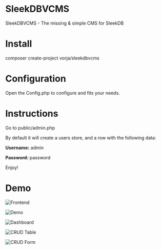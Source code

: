 # SleekDBVCMS
 SleekDBVCMS - The missing & simple CMS for SleekDB
 
# Install
composer create-project vorja/sleekdbvcms

# Configuration

Open the Config.php to configure and fits your needs.

# Instructions

Go to public/admin.php

By default it will create a users store, and a row with the following data:

**Username:** admin

**Password:** password

Enjoy!

# Demo

![Frontend](https://raw.githubusercontent.com/vorja/SleekDBVCMS/main/demo/frontend.PNG)

![Demo](https://raw.githubusercontent.com/vorja/SleekDBVCMS/main/demo/login.PNG)

![Dashboard](https://raw.githubusercontent.com/vorja/SleekDBVCMS/main/demo/dashboard.PNG)

![CRUD Table](https://raw.githubusercontent.com/vorja/SleekDBVCMS/main/demo/table.PNG)

![CRUD Form](https://raw.githubusercontent.com/vorja/SleekDBVCMS/main/demo/edit.PNG)

